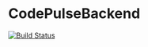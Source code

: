 # CodePulseBackend
[![Build Status](https://dev.azure.com/neha-rajendraapatil/AgileProject/_apis/build/status%2Fpatil2neha2.CodePulseAPIFinal?branchName=master)](https://dev.azure.com/neha-rajendraapatil/AgileProject/_build/latest?definitionId=5&branchName=master)
